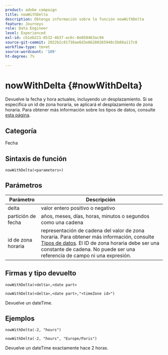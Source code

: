 ```yaml
---
product: adobe campaign
title: nowWithDelta
description: Obtenga información sobre la función nowWithDelta
feature: Journeys
role: Data Engineer
level: Experienced
exl-id: cb1eb221-8532-4637-ac6c-8e058463ac94
source-git-commit: 2022b2c81738ae6d3e66280265948c5b88a117c8
workflow-type: tm+mt
source-wordcount: '109'
ht-degree: 7%

---
```


# nowWithDelta {#nowWithDelta}

Devuelve la fecha y hora actuales, incluyendo un desplazamiento. Si se especifica un id de zona horaria, se aplicará el desplazamiento de zona horaria. Para obtener más información sobre los tipos de datos, consulte [esta página](../expression/data-types.md).

## Categoría

Fecha

## Sintaxis de función

`nowWithDelta(<parameters>)`

## Parámetros

| Parámetro | Descripción |
|--- |--- |
| delta | valor entero positivo o negativo |
| partición de fecha | años, meses, días, horas, minutos o segundos como una cadena |
| id de zona horaria | representación de cadena del valor de zona horaria. Para obtener más información, consulte [Tipos de datos](../expression/data-types.md). El ID de zona horaria debe ser una constante de cadena. No puede ser una referencia de campo ni una expresión. |

## Firmas y tipo devuelto

`nowWithDelta(<delta>,<date part>`

`nowWithDelta(<delta>,<date part>,"<timeZone id>")`

Devuelve un dateTime.

## Ejemplos

`nowWithDelta(-2, "hours")`

`nowWithDelta(-2, "hours", "Europe/Paris")`

Devuelve un dateTime exactamente hace 2 horas.
